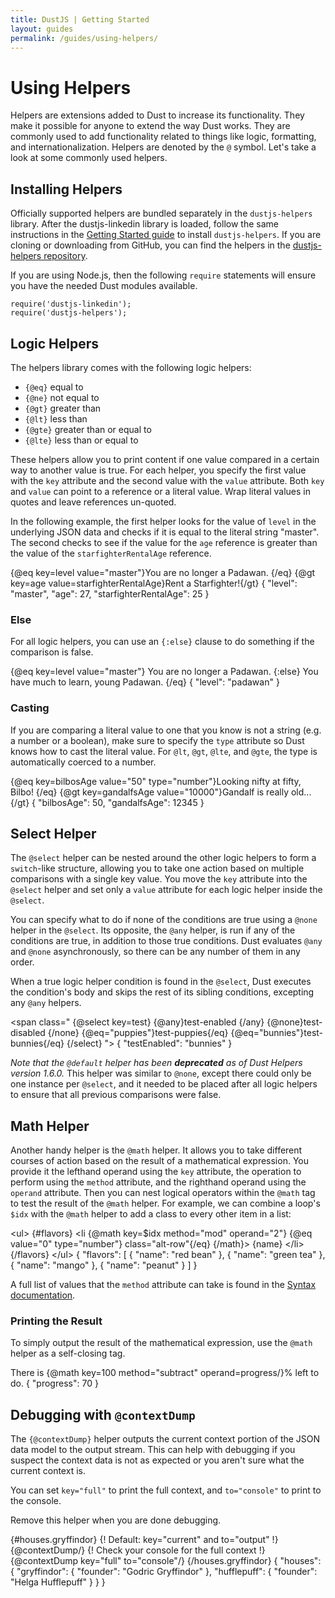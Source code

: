 ```yaml
---
title: DustJS | Getting Started
layout: guides
permalink: /guides/using-helpers/
---
```


# Using Helpers

Helpers are extensions added to Dust to increase its functionality. They make it possible for anyone to extend the way Dust works. They are commonly used to add functionality related to things like logic, formatting, and internationalization. Helpers are denoted by the `@` symbol. Let's take a look at some commonly used helpers.

## Installing Helpers

Officially supported helpers are bundled separately in the `dustjs-helpers` library. After the dustjs-linkedin library is loaded, follow the same instructions in the [Getting Started guide](/guides/getting-started/) to install `dustjs-helpers`. If you are cloning or downloading from GitHub, you can find the helpers in the [dustjs-helpers repository](https://github.com/linkedin/dustjs-helpers).

If you are using Node.js, then the following `require` statements will ensure you have the needed Dust modules available.

```
require('dustjs-linkedin');
require('dustjs-helpers');
```

## Logic Helpers

The helpers library comes with the following logic helpers:

* `{@eq}` equal to
* `{@ne}` not equal to
* `{@gt}` greater than
* `{@lt}` less than
* `{@gte}` greater than or equal to
* `{@lte}` less than or equal to

These helpers allow you to print content if one value compared in a certain way to another value is true. For each helper, you specify the first value with the `key` attribute and the second value with the `value` attribute. Both `key` and `value` can point to a reference or a literal value. Wrap literal values in quotes and leave references un-quoted.

In the following example, the first helper looks for the value of `level` in the underlying JSON data and checks if it is equal to the literal string "master". The second checks to see if the value for the `age` reference is greater than the value of the `starfighterRentalAge` reference.

<dust-demo template-name="helpers-logic">
<dust-demo-template>
{@eq key=level value="master"}You are no longer a Padawan. {/eq}
{@gt key=age value=starfighterRentalAge}Rent a Starfighter!{/gt}
</dust-demo-template>
<dust-demo-json>
{
  "level": "master",
  "age": 27,
  "starfighterRentalAge": 25
}
</dust-demo-json>
</dust-demo>

### Else

For all logic helpers, you can use an `{:else}` clause to do something if the comparison is false.

<dust-demo template-name="helpers-else">
<dust-demo-template>
{@eq key=level value="master"}
  You are no longer a Padawan.
{:else}
  You have much to learn, young Padawan.
{/eq}
</dust-demo-template>
<dust-demo-json>
{
  "level": "padawan"
}
</dust-demo-json>
</dust-demo>

### Casting

If you are comparing a literal value to one that you know is not a string (e.g. a number or a boolean), make sure to specify the `type` attribute so Dust knows how to cast the literal value. For `@lt`, `@gt`, `@lte`, and `@gte`, the type is automatically coerced to a number.

<dust-demo template-name="helpers-casting">
<dust-demo-template>
{@eq key=bilbosAge value="50" type="number"}Looking nifty at fifty, Bilbo! {/eq}
{@gt key=gandalfsAge value="10000"}Gandalf is really old...{/gt}
</dust-demo-template>
<dust-demo-json>
{
  "bilbosAge": 50,
  "gandalfsAge": 12345
}
</dust-demo-json>
</dust-demo>

## Select Helper

The `@select` helper can be nested around the other logic helpers to form a `switch`-like structure, allowing you to take one action based on multiple comparisons with a single key value. You move the `key` attribute into the `@select` helper and set only a `value` attribute for each logic helper inside the `@select`.

You can specify what to do if none of the conditions are true using a `@none` helper in the `@select`. Its opposite, the `@any` helper, is run if any of the conditions are true, in addition to those true conditions. Dust evaluates `@any` and `@none` asynchronously, so there can be any number of them in any order.

When a true logic helper condition is found in the `@select`, Dust executes the condition's body and skips the rest of its sibling conditions, excepting any `@any` helpers.

<dust-demo template-name="helpers-select">
<dust-demo-template>
&lt;span class="
  {@select key=test}
    {@any}test-enabled {/any}
    {@none}test-disabled {/none}
    {@eq="puppies"}test-puppies{/eq}
    {@eq="bunnies"}test-bunnies{/eq}
  {/select}
"&gt;
</dust-demo-template>
<dust-demo-json>
{
  "testEnabled": "bunnies"
}
</dust-demo-json>
</dust-demo>

<!-- TODO update version number -->
*Note that the `@default` helper has been* ***deprecated*** *as of Dust Helpers version 1.6.0.* This helper was similar to `@none`, except there could only be one instance per `@select`, and it needed to be placed after all logic helpers to ensure that all previous comparisons were false.

## Math Helper

Another handy helper is the `@math` helper. It allows you to take different courses of action based on the result of a mathematical expression. You provide it the lefthand operand using the `key` attribute, the operation to perform using the `method` attribute, and the righthand operand using the `operand` attribute. Then you can nest logical operators within the `@math` tag to test the result of the `@math` helper. For example, we can combine a loop's `$idx` with the `@math` helper to add a class to every other item in a list:

<dust-demo template-name="helpers-math">
<dust-demo-template>
&lt;ul&gt;
  {#flavors}
    &lt;li
      {@math key=$idx method="mod" operand="2"}
        {@eq value="0" type="number"} class="alt-row"{/eq}
      {/math}&gt;
      {name}
    &lt;/li&gt;
  {/flavors}
&lt;/ul&gt;
</dust-demo-template>
<dust-demo-json>
{
  "flavors": [
    { "name": "red bean" },
    { "name": "green tea" },
    { "name": "mango" },
    { "name": "peanut" }
  ]
}
</dust-demo-json>
</dust-demo>

<!-- TODO update link -->
A full list of values that the `method` attribute can take is found in the [Syntax documentation](/docs/syntax/).

### Printing the Result

To simply output the result of the mathematical expression, use the `@math` helper as a self-closing tag.

<dust-demo template-name="helpers-math-output">
<dust-demo-template>
There is {@math key=100 method="subtract" operand=progress/}% left to do.
</dust-demo-template>
<dust-demo-json>
{
  "progress": 70
}
</dust-demo-json>
</dust-demo>

## Debugging with `@contextDump`

The `{@contextDump}` helper outputs the current context portion of the JSON data model to the output stream. This can help with debugging if you suspect the context data is not as expected or you aren't sure what the current context is.

You can set `key="full"` to print the full context, and `to="console"` to print to the console.

Remove this helper when you are done debugging.

<dust-demo>
<dust-demo-template>
{#houses.gryffindor}
  {! Default: key="current" and to="output" !}
  {@contextDump/}
  {! Check your console for the full context !}
  {@contextDump key="full" to="console"/}
{/houses.gryffindor}
</dust-demo-template>
<dust-demo-json>
{
  "houses": {
    "gryffindor": {
      "founder": "Godric Gryffindor"
    },
    "hufflepuff": {
      "founder": "Helga Hufflepuff"
    }
  }
}
</dust-demo-json>
</dust-demo>

